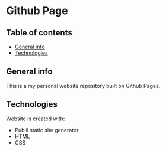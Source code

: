 # Github Page

## Table of contents
* [General info](#general-info)
* [Technologies](#technologies)

## General info
This is a my personal website repository built on Github Pages.
	
## Technologies
Website is created with:
* Publii static site generator
* HTML
* CSS
